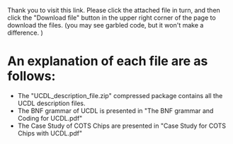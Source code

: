   Thank you to visit this link. Please click the attached file in turn, and then click the "Download file" button in the upper right corner of the page to download the files. (you may see garbled code, but it won't make a difference. )
# An explanation of each file are as follows:
- The "UCDL_description_file.zip" compressed package contains all the UCDL description files.
- The BNF grammar of UCDL is presented in "The BNF grammar and Coding for UCDL.pdf"
- The Case Study of COTS Chips are presented in "Case Study for COTS Chips with UCDL.pdf"


